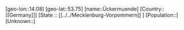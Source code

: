 ﻿---
location: [53.75,14.08]
mapzoom: [7,12] 
mapmarker: city 
type: City
tags:
- geo/City


SpocWebEntityId: 35896
isDeleted: false
confidential: public

---
[geo-lon::14.08]
[geo-lat::53.75]
[name::Ückermuende]
[Country::[[Germany]]]
[State :: [[../../Mecklenburg-Vorpommern]] ]
[Population::]
[Unknown::]

